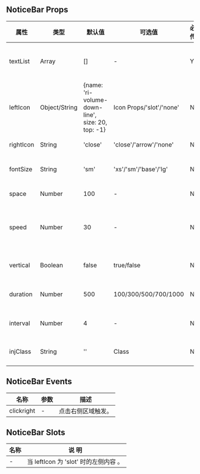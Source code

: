 ## NoticeBar Props

| 属性        | 类型            | 默认值                                              | 可选值                      | 必传  | 说明               |  
|-----------|---------------|--------------------------------------------------|--------------------------|-----|------------------|
| textList  | Array         | []                                               | -                        | Y   | 通告内容组成的数组。       |   
| leftIcon  | Object/String | {name: 'ri-volume-down-line', size: 20, top: -1} | Icon Props/'slot'/'none' | N   | 左侧内容。            |   
| rightIcon | String        | 'close'                                          | 'close'/'arrow'/'none'   | N   | 右侧内容。            |  
| fontSize  | String        | 'sm'                                             | 'xs'/'sm'/'base'/'lg'    | N   | 通告字体大小。          |   
| space     | Number        | 100                                              | -                        | N   | 通告间距。            |  
| speed     | Number        | 30                                               | -                        | N   | 横向滚动速度，单位是 px/s。 |   
| vertical  | Boolean       | false                                            | true/false               | N   | 是否垂直滚动。          | 
| duration  | Number        | 500                                              | 100/300/500/700/1000     | N   | 垂直滚动过渡时间。        |
| interval  | Number        | 4                                                | -                        | N   | 垂直滚动间隔时间。        |
| injClass  | String        | ''                                               | Class                    | N   | 注入 CSS 名称。       |

## NoticeBar Events

| 名称         | 参数  | 描述        |
|------------|-----|-----------|
| clickright | -   | 点击右侧区域触发。 | 

## NoticeBar Slots

| 名称  | 说 明                          |     
|-----|------------------------------|
| -   | 当 leftIcon 为 'slot' 时的左侧内容 。 |          